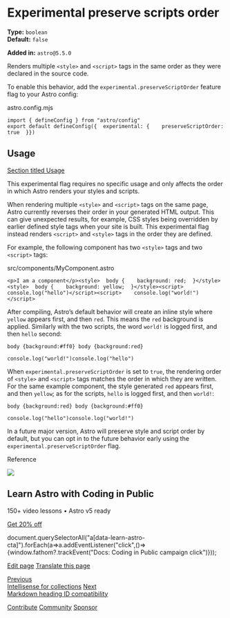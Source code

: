 Experimental preserve scripts order
===================================

**Type:** `boolean`  
**Default:** `false`  

**Added in:** `astro@5.5.0`

Renders multiple `<style>` and `<script>` tags in the same order as they were declared in the source code.

To enable this behavior, add the `experimental.preserveScriptOrder` feature flag to your Astro config:

astro.config.mjs

    import { defineConfig } from "astro/config"
    export default defineConfig({  experimental: {    preserveScriptOrder: true  }})

Usage
-----

[Section titled Usage](#usage)

This experimental flag requires no specific usage and only affects the order in which Astro renders your styles and scripts.

When rendering multiple `<style>` and `<script>` tags on the same page, Astro currently reverses their order in your generated HTML output. This can give unexpected results, for example, CSS styles being overridden by earlier defined style tags when your site is built. This experimental flag instead renders `<script>` and `<style>` tags in the order they are defined.

For example, the following component has two `<style>` tags and two `<script>` tags:

src/components/MyComponent.astro

    <p>I am a component</p><style>  body {    background: red;  }</style><style>  body {    background: yellow;  }</style><script>    console.log("hello")</script><script>    console.log("world!")</script>

After compiling, Astro’s default behavior will create an inline style where `yellow` appears first, and then `red`. This means the `red` background is applied. Similarly with the two scripts, the word `world!` is logged first, and then `hello` second:

    body {background:#ff0} body {background:red}

    console.log("world!")console.log("hello")

When `experimental.preserveScriptOrder` is set to `true`, the rendering order of `<style>` and `<script>` tags matches the order in which they are written. For the same example component, the style generated `red` appears first, and then `yellow`; as for the scripts, `hello` is logged first, and then `world!`:

    body {background:red} body {background:#ff0}

    console.log("hello")console.log("world!")

In a future major version, Astro will preserve style and script order by default, but you can opt in to the future behavior early using the `experimental.preserveScriptOrder` flag.

Reference

![](/_astro/CodingInPublic.DpaYu7Qd_5sx41.webp)

Learn Astro with **Coding in Public**
-------------------------------------

150+ video lessons • Astro v5 ready

[Get 20% off](https://learnastro.dev?code=ASTRO_PROMO)

document.querySelectorAll("a\[data-learn-astro-cta\]").forEach(a=>a.addEventListener("click",()=>{window.fathom?.trackEvent("Docs: Coding in Public campaign click")}));

[Edit page](https://github.com/withastro/docs/edit/main/src/content/docs/en/reference/experimental-flags/preserve-scripts-order.mdx) [Translate this page](https://contribute.docs.astro.build/guides/i18n/)

[Previous  
Intellisense for collections](/en/reference/experimental-flags/content-intellisense/) [Next  
Markdown heading ID compatibility](/en/reference/experimental-flags/heading-id-compat/)

[Contribute](/en/contribute/) [Community](https://astro.build/chat) [Sponsor](https://opencollective.com/astrodotbuild)

